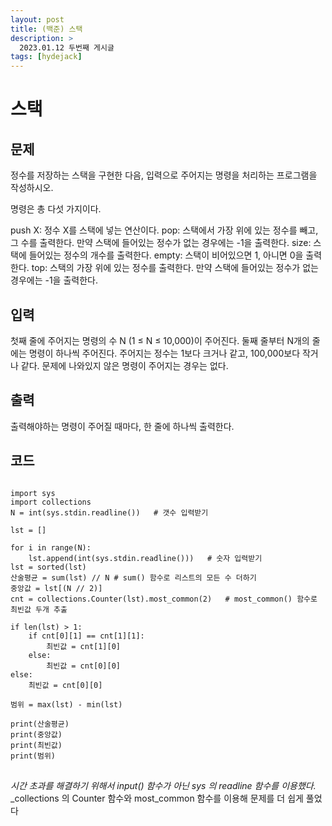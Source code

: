 ```yaml
---
layout: post
title: (백준) 스택
description: >
  2023.01.12 두번째 게시글
tags: [hydejack]
---
```


# 스택
## 문제
정수를 저장하는 스택을 구현한 다음, 입력으로 주어지는 명령을 처리하는 프로그램을 작성하시오.

명령은 총 다섯 가지이다.

push X: 정수 X를 스택에 넣는 연산이다.
pop: 스택에서 가장 위에 있는 정수를 빼고, 그 수를 출력한다. 만약 스택에 들어있는 정수가 없는 경우에는 -1을 출력한다.
size: 스택에 들어있는 정수의 개수를 출력한다.
empty: 스택이 비어있으면 1, 아니면 0을 출력한다.
top: 스택의 가장 위에 있는 정수를 출력한다. 만약 스택에 들어있는 정수가 없는 경우에는 -1을 출력한다.

## 입력
첫째 줄에 주어지는 명령의 수 N (1 ≤ N ≤ 10,000)이 주어진다. 둘째 줄부터 N개의 줄에는 명령이 하나씩 주어진다. 주어지는 정수는 1보다 크거나 같고, 100,000보다 작거나 같다. 문제에 나와있지 않은 명령이 주어지는 경우는 없다.
## 출력
출력해야하는 명령이 주어질 때마다, 한 줄에 하나씩 출력한다.

## 코드
<pre>
<code>
import sys
import collections
N = int(sys.stdin.readline())   # 갯수 입력받기

lst = []

for i in range(N):
    lst.append(int(sys.stdin.readline()))   # 숫자 입력받기
lst = sorted(lst)
산술평균 = sum(lst) // N # sum() 함수로 리스트의 모든 수 더하기
중앙값 = lst[(N // 2)]
cnt = collections.Counter(lst).most_common(2)   # most_common() 함수로 최빈값 두개 추출

if len(lst) > 1:
    if cnt[0][1] == cnt[1][1]:
        최빈값 = cnt[1][0]
    else:
        최빈값 = cnt[0][0]
else:
    최빈값 = cnt[0][0]

범위 = max(lst) - min(lst)

print(산술평균)
print(중앙값)
print(최빈값)
print(범위)
</code>
</pre>
_시간 초과를 해결하기 위해서 input() 함수가 아닌 sys 의 readline 함수를 이용했다._
_collections 의 Counter 함수와 most_common 함수를 이용해 문제를 더 쉽게 풀었다
